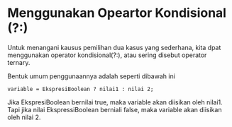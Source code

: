 # Menggunakan Opeartor Kondisional (?:)

Untuk menangani kausus pemilihan dua kasus yang sederhana, kita dpat menggunakan operator kondisional(?:), atau sering disebut operator ternary.

Bentuk umum penggunaannya adalah seperti dibawah ini

    variable = EkspresiBoolean ? nilai1 : nilai 2;

Jika  EkspresiBoolean bernilai true, maka variable akan diisikan oleh nilai1. Tapi jika nilai EkspressiBoolean berniali false, maka variable akan diisikan oleh nilai 2.